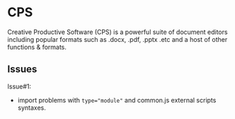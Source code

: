 # CPS

Creative Productive Software (CPS) is a powerful suite of document editors including popular formats such as .docx, .pdf, .pptx .etc and a host of other functions &amp; formats.

## Issues

Issue#1:

- import problems with `type="module"` and common.js external scripts syntaxes.
